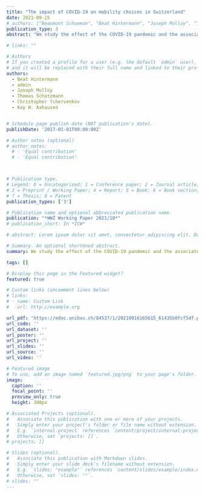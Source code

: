 ```yaml
---
title: "The impact of COVID-19 on mobility choices in Switzerland"
date: 2021-09-15
# authors: ["Beaumont Schoeman", "Beat Hintermann", "Joseph Molloy", "Thomas Schatzmann", "Christopher Tchervenkov", "Kay W. Axhausen"]
publication_type: 3
abstract: "We study the effect of the COVID-19 pandemic and the associated government measures on individual mobility choices in Switzerland. Our data is based on over 1,000 people for which we observe all trips during eight weeks before the pandemic and again for up to 6 months after its onset. We find an overall reduction of travel distances by 60 percent, followed by a gradual recovery during the subsequent reopening of the economy. Whereas driving distances have almost completely recovered, public transport remains under-used. The introduction of a requirement to wear a mask in public transport had no measurable impact on ridership. We study the heterogeneity of the individual travel response to the pandemic and find that it varies along socio-economic dimensions such as education and household size, with mobility tool ownership, and with personal values and lifestyles."

# links: ""

# Authors
# If you created a profile for a user (e.g. the default `admin` user), write the username (folder name) here
# and it will be replaced with their full name and linked to their profile.
authors:
  - Beat Hintermann
  - admin 
  - Joseph Molloy
  - Thomas Schatzmann
  - Christopher Tchervenkov
  - Kay W. Axhausen


# Schedule page publish date (NOT publication's date).
publishDate: '2017-01-01T00:00:00Z'

# Author notes (optional)
# author_notes:
  # - 'Equal contribution'
  # - 'Equal contribution'



# Publication type.
# Legend: 0 = Uncategorized; 1 = Conference paper; 2 = Journal article;
# 3 = Preprint / Working Paper; 4 = Report; 5 = Book; 6 = Book section;
# 7 = Thesis; 8 = Patent
publication_types: ['3']

# Publication name and optional abbreviated publication name.
publication: "*WWZ Working Paper 2021/10*"
# publication_short: In *ICW*

# abstract: Lorem ipsum dolor sit amet, consectetur adipiscing elit. Duis posuere tellus ac convallis placerat. Proin tincidunt magna sed ex sollicitudin condimentum. Sed ac faucibus dolor, scelerisque sollicitudin nisi. Cras purus urna, suscipit quis sapien eu, pulvinar tempor diam. Quisque risus orci, mollis id ante sit amet, gravida egestas nisl. Sed ac tempus magna. Proin in dui enim. Donec condimentum, sem id dapibus fringilla, tellus enim condimentum arcu, nec volutpat est felis vel metus. Vestibulum sit amet erat at nulla eleifend gravida.

# Summary. An optional shortened abstract.
summary: We study the effect of the COVID-19 pandemic and the associated government measures on individual mobility choices in Switzerland. Our data is based on over 1,000 people for which we observe all trips during eight weeks before the pandemic and again for up to 6 months after its onset. We find an overall reduction of travel distances by 60 percent, followed by a gradual recovery during the subsequent reopening of the economy. Whereas driving distances have almost completely recovered, public transport remains under-used. The introduction of a requirement to wear a mask in public transport had no measurable impact on ridership. We study the heterogeneity of the individual travel response to the pandemic and find that it varies along socio-economic dimensions such as education and household size, with mobility tool ownership, and with personal values and lifestyles.

tags: []

# Display this page in the Featured widget?
featured: true

# Custom links (uncomment lines below)
# links:
# - name: Custom Link
#   url: http://example.org

url_pdf: "https://edoc.unibas.ch/84537/1/20210916165615_61435b0fcf5df.pdf"
url_code: ''
url_dataset: ''
url_poster: ''
url_project: ''
url_slides: ''
url_source: ''
url_video: ''

# Featured image
# To use, add an image named `featured.jpg/png` to your page's folder.
image:
  caption: ''
  focal_point: ''
  preview_only: true
  height: 300px

# Associated Projects (optional).
#   Associate this publication with one or more of your projects.
#   Simply enter your project's folder or file name without extension.
#   E.g. `internal-project` references `content/project/internal-project/index.md`.
#   Otherwise, set `projects: []`.
# projects: []

# Slides (optional).
#   Associate this publication with Markdown slides.
#   Simply enter your slide deck's filename without extension.
#   E.g. `slides: "example"` references `content/slides/example/index.md`.
#   Otherwise, set `slides: ""`.
# slides: ""
---
```

